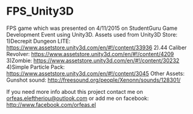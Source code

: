# FPS_Unity3D
FPS game which was presented on 4/11/2015 on StudentGuru Game Development Event using Unity3D.
Assets used from Unity3D Store:
1)Decrepit Dungeon LITE: https://www.assetstore.unity3d.com/en/#!/content/33936
2).44 Caliber Revolver: https://www.assetstore.unity3d.com/en/#!/content/4209
3)Zombie: https://www.assetstore.unity3d.com/en/#!/content/30232
4)Simple Particle Pack: https://www.assetstore.unity3d.com/en/#!/content/3045
Other Assets:
Gunshot sound: http://freesound.org/people/Xenonn/sounds/128301/

If you need more info about this project
contact me on orfeas.eleftheriou@outlook.com 
or add me on facebook: http://www.facebook.com/orfeas.el
